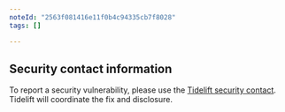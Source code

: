 ```yaml
---
noteId: "2563f081416e11f0b4c94335cb7f8028"
tags: []

---
```


## Security contact information

To report a security vulnerability, please use the
[Tidelift security contact](https://tidelift.com/security).
Tidelift will coordinate the fix and disclosure.
